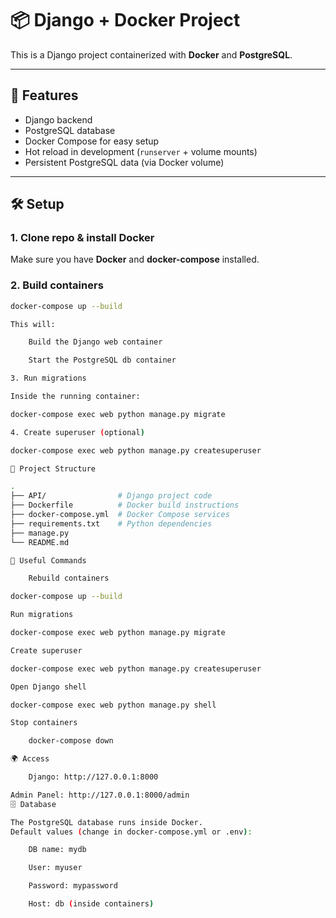 # 📦 Django + Docker Project

This is a Django project containerized with **Docker** and **PostgreSQL**.

---

## 🚀 Features
- Django backend
- PostgreSQL database
- Docker Compose for easy setup
- Hot reload in development (`runserver` + volume mounts)
- Persistent PostgreSQL data (via Docker volume)

---

## 🛠️ Setup

### 1. Clone repo & install Docker
Make sure you have **Docker** and **docker-compose** installed.

### 2. Build containers
```bash
docker-compose up --build

This will:

    Build the Django web container

    Start the PostgreSQL db container

3. Run migrations

Inside the running container:

docker-compose exec web python manage.py migrate

4. Create superuser (optional)

docker-compose exec web python manage.py createsuperuser

📂 Project Structure

.
├── API/                # Django project code
├── Dockerfile          # Docker build instructions
├── docker-compose.yml  # Docker Compose services
├── requirements.txt    # Python dependencies
├── manage.py
└── README.md

🔧 Useful Commands

    Rebuild containers

docker-compose up --build

Run migrations

docker-compose exec web python manage.py migrate

Create superuser

docker-compose exec web python manage.py createsuperuser

Open Django shell

docker-compose exec web python manage.py shell

Stop containers

    docker-compose down

🌍 Access

    Django: http://127.0.0.1:8000

Admin Panel: http://127.0.0.1:8000/admin
🗄️ Database

The PostgreSQL database runs inside Docker.
Default values (change in docker-compose.yml or .env):

    DB name: mydb

    User: myuser

    Password: mypassword

    Host: db (inside containers)
